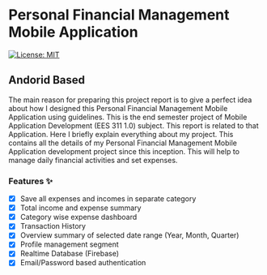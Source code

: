 # Personal Financial Management Mobile Application

[![License: MIT](https://img.shields.io/badge/License-MIT-yellow.svg)](https://opensource.org/licenses/MIT)

## Andorid Based

The main reason for preparing this project report is to give a perfect idea about how I
designed this Personal Financial Management Mobile Application using guidelines. This
is the end semester project of Mobile Application Development (EES 311 1.0) subject.
This report is related to that Application. Here I briefly explain everything about my
project. This contains all the details of my Personal Financial Management Mobile
Application development project since this inception. This will help to manage daily
financial activities and set expenses.

### Features :sparkles:
- [x] Save all expenses and incomes in separate category
- [x] Total income and expense summary
- [x] Category wise expense dashboard
- [x] Transaction History
- [x] Overview summary of selected date range (Year, Month, Quarter)
- [x] Profile management segment
- [x] Realtime Database (Firebase)
- [x] Email/Password based authentication
